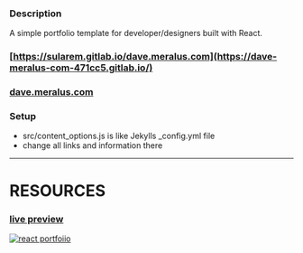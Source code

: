### Description
A simple portfolio template for developer/designers built with React. 


### [https://sularem.gitlab.io/dave.meralus.com](https://dave-meralus-com-471cc5.gitlab.io/)
### [dave.meralus.com](https://dave.meralus.com)

### Setup

- src/content_options.js is like Jekylls _config.yml file 
- change all links and information there

---
# RESOURCES 

### [live preview](https://ubaimutl.github.io/react-portfolio/)

[![react portfoiio](src/assets/images/react%20portfolio%20gif.gif)](https://ubaimutl.github.io/react-portfolio/)


